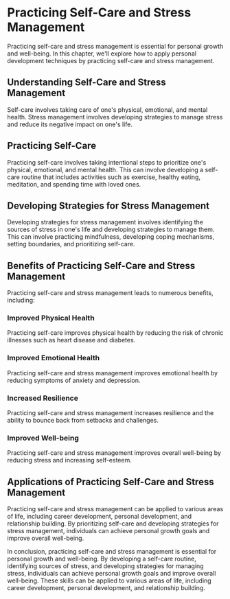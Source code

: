 Practicing Self-Care and Stress Management
=============================================================================================

Practicing self-care and stress management is essential for personal growth and well-being. In this chapter, we'll explore how to apply personal development techniques by practicing self-care and stress management.

Understanding Self-Care and Stress Management
---------------------------------------------

Self-care involves taking care of one's physical, emotional, and mental health. Stress management involves developing strategies to manage stress and reduce its negative impact on one's life.

Practicing Self-Care
--------------------

Practicing self-care involves taking intentional steps to prioritize one's physical, emotional, and mental health. This can involve developing a self-care routine that includes activities such as exercise, healthy eating, meditation, and spending time with loved ones.

Developing Strategies for Stress Management
-------------------------------------------

Developing strategies for stress management involves identifying the sources of stress in one's life and developing strategies to manage them. This can involve practicing mindfulness, developing coping mechanisms, setting boundaries, and prioritizing self-care.

Benefits of Practicing Self-Care and Stress Management
------------------------------------------------------

Practicing self-care and stress management leads to numerous benefits, including:

### Improved Physical Health

Practicing self-care improves physical health by reducing the risk of chronic illnesses such as heart disease and diabetes.

### Improved Emotional Health

Practicing self-care and stress management improves emotional health by reducing symptoms of anxiety and depression.

### Increased Resilience

Practicing self-care and stress management increases resilience and the ability to bounce back from setbacks and challenges.

### Improved Well-being

Practicing self-care and stress management improves overall well-being by reducing stress and increasing self-esteem.

Applications of Practicing Self-Care and Stress Management
----------------------------------------------------------

Practicing self-care and stress management can be applied to various areas of life, including career development, personal development, and relationship building. By prioritizing self-care and developing strategies for stress management, individuals can achieve personal growth goals and improve overall well-being.

In conclusion, practicing self-care and stress management is essential for personal growth and well-being. By developing a self-care routine, identifying sources of stress, and developing strategies for managing stress, individuals can achieve personal growth goals and improve overall well-being. These skills can be applied to various areas of life, including career development, personal development, and relationship building.
